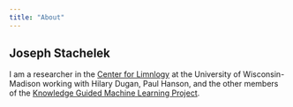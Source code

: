 ```yaml
---
title: "About"
---
```


## Joseph Stachelek

I am a researcher in the [Center for Limnlogy](https://limnology.wisc.edu/) at the University of Wisconsin-Madison working with Hilary Dugan, Paul Hanson, and the other members of the [Knowledge Guided Machine Learning Project](https://sites.google.com/umn.edu/kgml/home).
